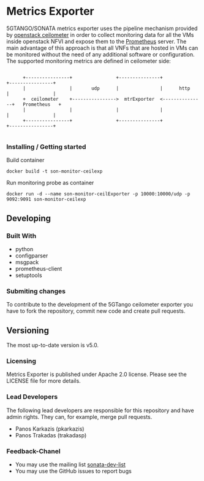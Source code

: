 # Metrics Exporter

5GTANGO/SONATA metrics exporter uses the pipeline mechanism provided by [openstack ceilometer](https://docs.openstack.org/ceilometer/latest/admin/telemetry-data-pipelines.html) in order to collect monitoring data for all the VMs inside openstack NFVI and expose them to the [Prometheus](https://github.com/prometheus) server. The main advantage of this approach is that all VNFs that are hosted in VMs can be monitored without the need of any additional software or configuration. The supported monitoring metrics are defined in ceilometer side:

```

      +----------------+                +---------------+               +----------------+
      |                |       udp      |               |      http     |                |
      +  ceilometer    +---------------->  mtrExporter  <---------------+   Prometheus   +
      |                |                |               |               |                |
      +----------------+                +---------------+               +----------------+
                                     
```

### Installing / Getting started

Build container
```
docker build -t son-monitor-ceilexp
```

Run monitoring probe as container
```
docker run -d --name son-monitor-ceilExporter -p 10000:10000/udp -p 9092:9091 son-monitor-ceilexp
```
## Developing 

### Built With
 * python
 * configparser
 * msgpack
 * prometheus-client
 * setuptools
 
### Submiting changes

To contribute to the development of the 5GTango ceilometer exporter you have to fork the repository, commit new code and create pull requests.

## Versioning

The most up-to-date version is v5.0.

### Licensing

Metrics Exporter is published under Apache 2.0 license. Please see the LICENSE file for more details.

### Lead Developers

The following lead developers are responsible for this repository and have admin rights. They can, for example, merge pull requests.

 * Panos Karkazis  (pkarkazis)
 * Panos Trakadas  (trakadasp)

### Feedback-Chanel

* You may use the mailing list [sonata-dev-list](mailto:sonata-dev@lists.atosresearch.eu)
* You may use the GitHub issues to report bugs
